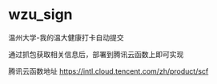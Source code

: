 # wzu_sign
温州大学-我的温大健康打卡自动提交

通过抓包获取相关信息后，部署到腾讯云函数上即可实现

腾讯云函数地址
https://intl.cloud.tencent.com/zh/product/scf
